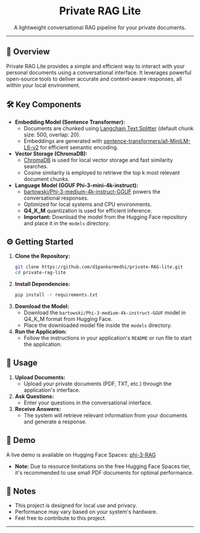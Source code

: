 <div align="center">
  <h1>Private RAG Lite</h1>
  <p>A lightweight conversational RAG pipeline for your private documents.</p>
</div>

---

## 🚀 Overview

Private RAG Lite provides a simple and efficient way to interact with your personal documents using a conversational interface. It leverages powerful open-source tools to deliver accurate and context-aware responses, all within your local environment.

## 🛠️ Key Components

* **Embedding Model (Sentence Transformer):**
    * Documents are chunked using [Langchain Text Splitter](https://pypi.org/project/langchain-text-splitters/) (default chunk size: 500, overlap: 20).
    * Embeddings are generated with [sentence-transformers/all-MiniLM-L6-v2](https://huggingface.co/sentence-transformers/all-MiniLM-L6-v2) for efficient semantic encoding.
* **Vector Storage (ChromaDB):**
    * [ChromaDB](https://www.trychroma.com/) is used for local vector storage and fast similarity searches.
    * Cosine similarity is employed to retrieve the top k most relevant document chunks.
* **Language Model (GGUF Phi-3-mini-4k-instruct):**
    * [bartowski/Phi-3-medium-4k-instruct-GGUF](https://huggingface.co/bartowski/Phi-3-medium-4k-instruct-GGUF) powers the conversational responses.
    * Optimized for local systems and CPU environments.
    * **Q4_K_M** quantization is used for efficient inference.
    * **Important:** Download the model from the Hugging Face repository and place it in the `models` directory.

## ⚙️ Getting Started

1.  **Clone the Repository:**
    ```bash
    git clone https://github.com/d1pankarmedhi/private-RAG-lite.git
    cd private-rag-lite
    ```
2.  **Install Dependencies:**
    ```bash
    pip install -r requirements.txt
    ```
3.  **Download the Model:**
    * Download the `bartowski/Phi-3-medium-4k-instruct-GGUF` model in Q4_K_M format from Hugging Face.
    * Place the downloaded model file inside the `models` directory.
4.  **Run the Application:**
    * Follow the instructions in your application's `README` or run file to start the application.

## 📄 Usage

1.  **Upload Documents:**
    * Upload your private documents (PDF, TXT, etc.) through the application's interface.
2.  **Ask Questions:**
    * Enter your questions in the conversational interface.
3.  **Receive Answers:**
    * The system will retrieve relevant information from your documents and generate a response.

## 🔗 Demo

A live demo is available on Hugging Face Spaces: [phi-3-RAG](https://huggingface.co/spaces/dmedhi/phi-3-RAG)
* **Note:** Due to resource limitations on the free Hugging Face Spaces tier, it's recommended to use small PDF documents for optimal performance.

## 📝 Notes

* This project is designed for local use and privacy.
* Performance may vary based on your system's hardware.
* Feel free to contribute to this project.

---
